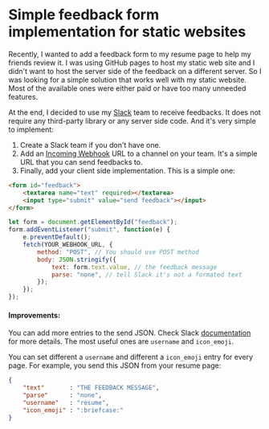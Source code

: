 Simple feedback form implementation for static websites
=======================================================

Recently, I wanted to add a feedback form to my resume page to help my friends
review it. I was using GitHub pages to host my static web site and I didn't
want to host the server side of the feedback on a different server. So I was
looking for a simple solution that works well with my static website. Most of
the available ones were either paid or have too many unneeded features.

At the end, I decided to use my [Slack](https://slack.com/) team to receive
feedbacks. It does not require any third-party library or any server side code.
And it's very simple to implement:

1. Create a Slack team if you don't have one.
2. Add an [Incoming Webhook](https://api.slack.com/incoming-webhooks) URL to a
   channel on your team. It's a simple URL that you can send feedbacks to.
3. Finally, add your client side implementation. This is a simple one:

```html
<form id="feedback">
    <textarea name="text" required></textarea>
    <input type="submit" value="send feedback"></input>
</form>
```

```javascript
let form = document.getElementById("feedback");
form.addEventListener("submit", function(e) {
    e.preventDefault();
    fetch(YOUR_WEBHOOK_URL, {
        method: "POST", // You should use POST method
        body: JSON.stringify({
            text: form.text.value, // the feedback message
            parse: "none", // tell Slack it's not a formated text
        });
    });
});
```

#### Improvements:

You can add more entries to the send JSON. Check Slack
[documentation](https://api.slack.com/methods/chat.postMessage) for more
details. The most useful ones are `username` and `icon_emoji`.

You can set different a `username` and different a `icon_emoji` entry for every
page. For example, you send this JSON from your resume page:

```json
{
    "text"       : "THE FEEDBACK MESSAGE",
    "parse"      : "none",
    "username"   : "resume",
    "icon_emoji" : ":briefcase:"
}
```
